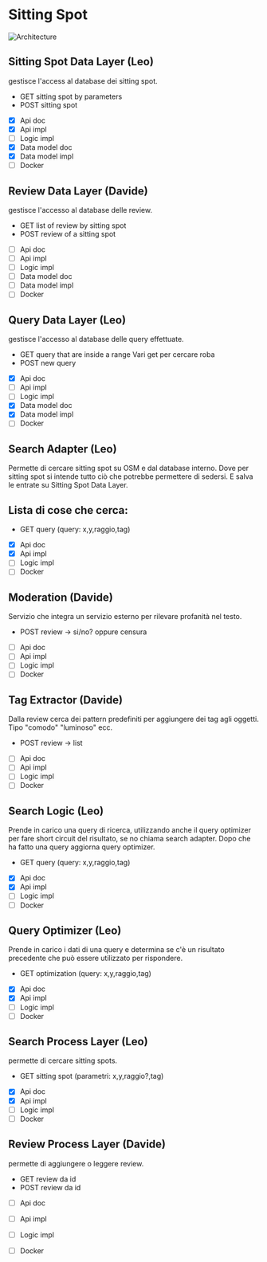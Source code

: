 # Sitting Spot

![Architecture](https://drive.google.com/uc?id=1zdPsijnLdop0RNGODiwsK2JCv_GjBfz1)


## Sitting Spot Data Layer (Leo)

gestisce l'access al database dei sitting spot.

- GET sitting spot by parameters
- POST sitting spot

- [x] Api doc
- [x] Api impl
- [ ] Logic impl
- [x] Data model doc
- [x] Data model impl
- [ ] Docker

## Review Data Layer (Davide)

gestisce l'accesso al database delle review.

- GET list of review by sitting spot
- POST review of a sitting spot

- [ ] Api doc
- [ ] Api impl
- [ ] Logic impl
- [ ] Data model doc
- [ ] Data model impl
- [ ] Docker

## Query Data Layer (Leo)

gestisce l'accesso al database delle query effettuate.

- GET query that are inside a range
Vari get per cercare roba
- POST new query

- [x] Api doc
- [ ] Api impl
- [ ] Logic impl
- [x] Data model doc
- [x] Data model impl
- [ ] Docker

## Search Adapter (Leo)

Permette di cercare sitting spot su OSM e dal database interno.
Dove per sitting spot si intende tutto ciò che potrebbe permettere di sedersi.
E salva le entrate su Sitting Spot Data Layer.

Lista di cose che cerca:
- 

- GET query (query: x,y,raggio,tag)

- [x] Api doc
- [x] Api impl
- [ ] Logic impl
- [ ] Docker

## Moderation (Davide)

Servizio che integra un servizio esterno per rilevare profanità nel testo.

- POST review -> si/no? oppure censura

- [ ] Api doc
- [ ] Api impl
- [ ] Logic impl
- [ ] Docker

## Tag Extractor (Davide)

Dalla review cerca dei pattern predefiniti per aggiungere dei tag agli oggetti.
Tipo "comodo" "luminoso" ecc.

- POST review -> list<tag>

- [ ] Api doc
- [ ] Api impl
- [ ] Logic impl
- [ ] Docker

## Search Logic (Leo)

Prende in carico una query di ricerca, utilizzando anche il query optimizer per fare short circuit del risultato, se no chiama search adapter.
Dopo che ha fatto una query aggiorna query optimizer.

- GET query (query: x,y,raggio,tag)

- [x] Api doc
- [x] Api impl
- [ ] Logic impl
- [ ] Docker

## Query Optimizer (Leo)

Prende in carico i dati di una query e determina se c'è un risultato precedente che può essere utilizzato per rispondere.

- GET optimization (query: x,y,raggio,tag)

- [x] Api doc
- [x] Api impl
- [ ] Logic impl
- [ ] Docker

## Search Process Layer (Leo)

permette di cercare sitting spots.

- GET sitting spot (parametri: x,y,raggio?,tag)

- [x] Api doc
- [x] Api impl
- [ ] Logic impl
- [ ] Docker

## Review Process Layer (Davide)

permette di aggiungere o leggere review.

- GET review da id
- POST review da id

- [ ] Api doc
- [ ] Api impl
- [ ] Logic impl
- [ ] Docker





